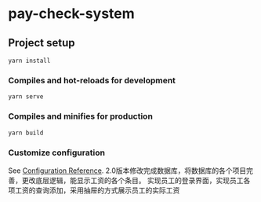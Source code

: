 # pay-check-system

## Project setup
```
yarn install
```

### Compiles and hot-reloads for development
```
yarn serve
```

### Compiles and minifies for production
```
yarn build
```

### Customize configuration
See [Configuration Reference](https://cli.vuejs.org/config/).
2.0版本修改完成数据库，将数据库的各个项目完善，更改底层逻辑，能显示工资的各个条目。
实现员工的登录界面，实现员工各项工资的查询添加，采用抽屉的方式展示员工的实际工资

